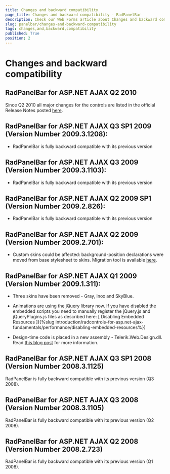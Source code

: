 ```yaml
---
title: Changes and backward compatibility
page_title: Changes and backward compatibility - RadPanelBar
description: Check our Web Forms article about Changes and backward compatibility.
slug: panelbar/changes-and-backward-compatibility
tags: changes,and,backward,compatibility
published: True
position: 2
---
```


# Changes and backward compatibility



## RadPanelBar for ASP.NET AJAX Q2 2010

Since Q2 2010 all major changes for the controls are listed in the official Release Notes posted [here](https://www.telerik.com/products/aspnet-ajax/whats-new/release-history.aspx).

## RadPanelBar for ASP.NET AJAX Q3 SP1 2009 (Version Number 2009.3.1208):

* RadPanelBar is fully backward compatible with its previous version

## RadPanelBar for ASP.NET AJAX Q3 2009 (Version Number 2009.3.1103):

* RadPanelBar is fully backward compatible with its previous version

## RadPanelBar for ASP.NET AJAX Q2 2009 SP1 (Version Number 2009.2.826):

* RadPanelBar is fully backward compatible with its previous version

## RadPanelBar for ASP.NET AJAX Q2 2009 (Version Number 2009.2.701):

* Custom skins could be affected: background-position declarations were moved from base stylesheet to skins. Migration tool is available [here](https://www.telerik.com/community/forums/aspnet-ajax/general-discussions/q2-breaks-my-custom-skins-help.aspx).

## RadPanelBar for ASP.NET AJAX Q1 2009 (Version Number 2009.1.311):

* Three skins have been removed - Gray, Inox and SkyBlue.

* Animations are using the jQuery library now. If you have disabled the embedded scripts you need to manually register the jQuery.js and jQueryPlugins.js files as described here: [ Disabling Embedded Resources ]({%slug introduction/radcontrols-for-asp.net-ajax-fundamentals/performance/disabling-embedded-resources%})

* Design-time code is placed in a new assembly - Telerik.Web.Design.dll. Read [this blog post](https://blogs.telerik.com/aspnet-ajax/posts/09-03-06/meet-telerik-web-design-dll.aspx) for more information.

## RadPanelBar for ASP.NET AJAX Q3 SP1 2008 (Version Number 2008.3.1125)

RadPanelBar is fully backward compatible with its previous version (Q3 2008).

## RadPanelBar for ASP.NET AJAX Q3 2008 (Version Number 2008.3.1105)

RadPanelBar is fully backward compatible with its previous version (Q2 2008).

## RadPanelBar for ASP.NET AJAX Q2 2008 (Version Number 2008.2.723)

RadPanelBar is fully backward compatible with its previous version (Q1 2008).


